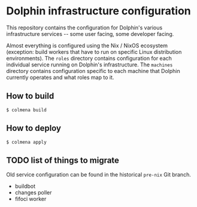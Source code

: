 # Dolphin infrastructure configuration

This repository contains the configuration for Dolphin's various infrastructure
services -- some user facing, some developer facing.

Almost everything is configured using the Nix / NixOS ecosystem (exception:
build workers that have to run on specific Linux distribution environments).
The `roles` directory contains configuration for each individual service
running on Dolphin's infrastructure. The `machines` directory contains
configuration specific to each machine that Dolphin currently operates and what
roles map to it.

## How to build

```shell
$ colmena build
```

## How to deploy

```shell
$ colmena apply
```

## TODO list of things to migrate

Old service configuration can be found in the historical `pre-nix` Git branch.

- buildbot
- changes poller
- fifoci worker
